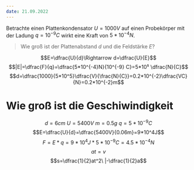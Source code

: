 ```yaml
---
date: 21.09.2022
---
```

Betrachte einen Plattenkondensator $U=1000V$ auf einen Probekörper mit der Ladung $q=10^{-9}C$ wirkt eine Kraft von $5*10^{-4} N$.

> Wie groß ist der Plattenabstand $d$ und die Feldstärke $E$?

$$E=\dfrac{U}{d}\Rightarrow d=\dfrac{U}{E}$$
$$|E|=\dfrac{F}{q}=\dfrac{5*10^{-4}N}{10^{-9} C}=5*10⁵ \dfrac{N}{C}$$
$$d=\dfrac{1000}{5*10^5}\dfrac{V}{\frac{N}{C}}=0.2*10^{-2}\dfrac{VC}{N}=0.2*10^{-2}m$$


# Wie groß ist die Geschiwindigkeit
$$d=6cm\ U=5400V\ m=0.5g\ q=5*10^{-9}C$$
$$E=\dfrac{U}{d}=\dfrac{5400V}{0.06m}=9*10^4J$$
$$F=E*q=9*10^4J*5*10^{-9}C=4.5*10^{-4}N$$
$$at=v$$
$$s=\dfrac{1}{2}at^2\ |-\dfrac{1}{2}a$$

